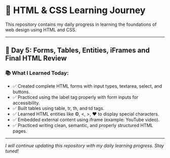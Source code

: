 # 🚀 HTML & CSS Learning Journey

This repository contains my daily progress in learning the foundations of web design using HTML and CSS.

---

## 📅 Day 5: Forms, Tables, Entities, iFrames and Final HTML Review

### 📚 What I Learned Today:
- ✅ Created complete HTML forms with input types, textarea, select, and buttons.
- ✅ Practiced using the label tag properly with form inputs for accessibility.
- ✅ Built tables using table, tr, th, and td tags.
- ✅ Learned HTML entities like &copy;, &lt;, &gt;, &hearts; to display special characters.
- ✅ Embedded external content using iframe (example: YouTube video).
- ✅ Practiced writing clean, semantic, and properly structured HTML pages.

---
*I will continue updating this repository with my daily learning progress. Stay tuned!*
